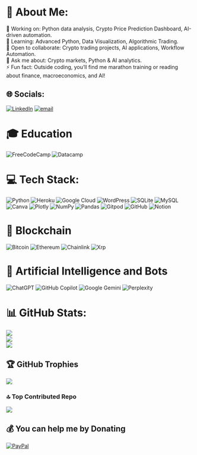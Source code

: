 # 💫 About Me:
🔭 Working on: Python data analysis, Crypto Price Prediction Dashboard, AI-driven automation.<br>
🌱 Learning: Advanced Python, Data Visualization, Algorithmic Trading.<br>
👯 Open to collaborate: Crypto trading projects, AI applications, Workflow Automation.<br>
💬 Ask me about: Crypto markets, Python & AI analytics.<br>⚡ Fun fact: Outside coding, you’ll find me marathon training or reading about finance, macroeconomics, and AI!



## 🌐 Socials:
[![LinkedIn](https://img.shields.io/badge/LinkedIn-%230077B5.svg?logo=linkedin&logoColor=white)](https://linkedin.com/in/https://www.linkedin.com/in/teo-juurinen-390928226/) 
[![email](https://img.shields.io/badge/Email-D14836?logo=gmail&logoColor=white)](mailto:teo.juurinen@gmail.com) 

# 🎓 Education
![FreeCodeCamp](https://img.shields.io/badge/Freecodecamp-%23123.svg?&style=for-the-badge&logo=freecodecamp&logoColor=green)
![Datacamp](https://img.shields.io/badge/Datacamp-05192D?style=for-the-badge&logo=datacamp&logoColor=03E860)

# 💻 Tech Stack:
![Python](https://img.shields.io/badge/python-3670A0?style=plastic&logo=python&logoColor=ffdd54) 
![Heroku](https://img.shields.io/badge/heroku-%23430098.svg?style=plastic&logo=heroku&logoColor=white) 
![Google Cloud](https://img.shields.io/badge/GoogleCloud-%234285F4.svg?style=plastic&logo=google-cloud&logoColor=white) 
![WordPress](https://img.shields.io/badge/WordPress-%23117AC9.svg?style=plastic&logo=WordPress&logoColor=white) 
![SQLite](https://img.shields.io/badge/sqlite-%2307405e.svg?style=plastic&logo=sqlite&logoColor=white) 
![MySQL](https://img.shields.io/badge/mysql-4479A1.svg?style=plastic&logo=mysql&logoColor=white) 
![Canva](https://img.shields.io/badge/Canva-%2300C4CC.svg?style=plastic&logo=Canva&logoColor=white) 
![Plotly](https://img.shields.io/badge/Plotly-%233F4F75.svg?style=plastic&logo=plotly&logoColor=white) 
![NumPy](https://img.shields.io/badge/numpy-%23013243.svg?style=plastic&logo=numpy&logoColor=white) 
![Pandas](https://img.shields.io/badge/pandas-%23150458.svg?style=plastic&logo=pandas&logoColor=white) 
![Gitpod](https://img.shields.io/badge/gitpod-f06611.svg?style=plastic&logo=gitpod&logoColor=white) 
![GitHub](https://img.shields.io/badge/github-%23121011.svg?style=plastic&logo=github&logoColor=white) 
![Notion](https://img.shields.io/badge/Notion-%23000000.svg?style=plastic&logo=notion&logoColor=white)

# 🔗 Blockchain
![Bitcoin](https://img.shields.io/badge/bitcoin-2F3134?style=for-the-badge&logo=bitcoin&logoColor=white)
![Ethereum](https://img.shields.io/badge/Ethereum-3C3C3D?style=for-the-badge&logo=Ethereum&logoColor=white)
![Chainlink](https://img.shields.io/badge/Chainlink-375BD2?style=for-the-badge&logo=Chainlink&logoColor=white)
![Xrp](https://img.shields.io/badge/Xrp-black?style=for-the-badge&logo=xrp&logoColor=white)

# 🤖 Artificial Intelligence and Bots
![ChatGPT](https://img.shields.io/badge/chatGPT-74aa9c?style=for-the-badge&logo=openai&logoColor=white)
![GitHub Copilot](https://img.shields.io/badge/github_copilot-8957E5?style=for-the-badge&logo=github-copilot&logoColor=white)
![Google Gemini](https://img.shields.io/badge/google%20gemini-8E75B2?style=for-the-badge&logo=google%20gemini&logoColor=white)
![Perplexity](https://img.shields.io/badge/perplexity-000000?style=for-the-badge&logo=perplexity&logoColor=088F8F)

# 📊 GitHub Stats:
![](https://github-readme-stats.vercel.app/api?username=Papacker&theme=synthwave&hide_border=false&include_all_commits=false&count_private=false)<br/>
![](https://nirzak-streak-stats.vercel.app/?user=Papacker&theme=synthwave&hide_border=false)<br/>
![](https://github-readme-stats.vercel.app/api/top-langs/?username=Papacker&theme=synthwave&hide_border=false&include_all_commits=false&count_private=false&layout=compact)

## 🏆 GitHub Trophies
![](https://github-profile-trophy.vercel.app/?username=Papacker&theme=radical&no-frame=false&no-bg=false&margin-w=4)

### 🔝 Top Contributed Repo
![](https://github-contributor-stats.vercel.app/api?username=Papacker&limit=5&theme=merko&combine_all_yearly_contributions=true)

  ## 💰 You can help me by Donating
  [![PayPal](https://img.shields.io/badge/PayPal-00457C?style=for-the-badge&logo=paypal&logoColor=white)](https://paypal.me/teojuurinen) 

  
<!-- Proudly created with GPRM ( https://gprm.itsvg.in ) -->
